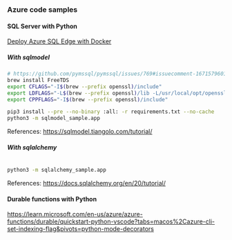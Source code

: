 ### Azure code samples

#### SQL Server with Python

[Deploy Azure SQL Edge with Docker](https://learn.microsoft.com/en-us/azure/azure-sql-edge/disconnected-deployment)

##### With sqlmodel

```sh
# https://github.com/pymssql/pymssql/issues/769#issuecomment-1671579601
brew install FreeTDS
export CFLAGS="-I$(brew --prefix openssl)/include"
export LDFLAGS="-L$(brew --prefix openssl)/lib -L/usr/local/opt/openssl/lib"
export CPPFLAGS="-I$(brew --prefix openssl)/include"

pip3 install --pre --no-binary :all: -r requirements.txt --no-cache
python3 -m sqlmodel_sample.app
```

References: https://sqlmodel.tiangolo.com/tutorial/

##### With sqlalchemy

```sh

python3 -m sqlalchemy_sample.app
```

References: https://docs.sqlalchemy.org/en/20/tutorial/

#### Durable functions with Python

https://learn.microsoft.com/en-us/azure/azure-functions/durable/quickstart-python-vscode?tabs=macos%2Cazure-cli-set-indexing-flag&pivots=python-mode-decorators
